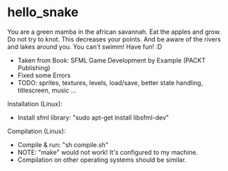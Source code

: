 # hello_snake

You are a green mamba in the african savannah. Eat the apples and grow. 
Do not try to knot. This decreases your points. 
And be aware of the rivers and lakes around you. You can't swimm!
Have fun! :D

- Taken from Book: SFML Game Development by Example (PACKT Publishing)
- Fixed some Errors
- TODO: sprites, textures, levels, load/save, better state handling, titlescreen, music ...

Installation (Linux):
- Install sfml library: "sudo apt-get install libsfml-dev"

Compilation (Linux):
- Compile & run: "sh compile.sh"
- NOTE: "make" would not work! It's configured to my machine.
- Compilation on other operating systems should be similar.
